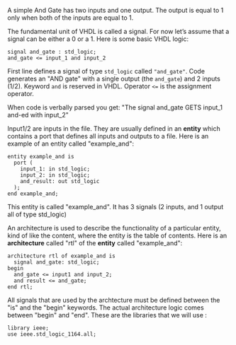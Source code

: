 A simple And Gate has two inputs and one output. The output is equal to 1 only when both of the inputs are equal to 1. 

The fundamental unit of VHDL is called a signal. For now let’s assume that a signal can be either a 0 or a 1. Here is some basic VHDL logic:

```
signal and_gate : std_logic;
and_gate <= input_1 and input_2
```

First line defines a signal of type `std_logic` called `"and_gate"`. Code generates an "AND gate" with a single output (the `and_gate`) and 2 inputs (1/2). Keyword `and` is reserved in VHDL. Operator `<=` is the assignment operator. 

When code is verbally parsed you get: "The signal and_gate GETS input_1 and-ed with input_2"

Input1/2 are inputs in the file. They are usually defined in an **entity** which contains a port that defines all inputs and outputs to a file. Here is an example of an entity called "example_and":

```
entity example_and is
  port (
    input_1: in std_logic;
    input_2: in std_logic;
    and_result: out std_logic
  );
end example_and;
```

This entity is called "example_and". It has 3 signals (2 inputs, and 1 output all of type std_logic)

An architecture is used to describe the functionality of a particular entity, kind of like the content, where the entity is the table of contents. Here is an **architecture** called "rtl" of the **entity** called "example_and":

```
architecture rtl of example_and is
  signal and_gate: std_logic;
begin
  and_gate <= input1 and input_2;
  and result <= and_gate;
end rtl;
```

All signals that are used by the archtecture must be defined between the "is" and the "begin" keywords. The actual architecture logic comes between "begin" and "end". 
These are the libraries that we will use :
```
library ieee;
use ieee.std_logic_1164.all;
```



